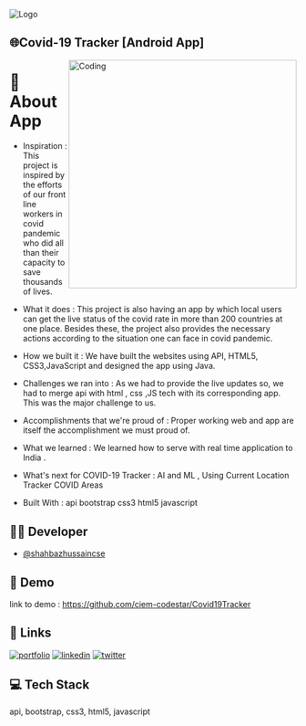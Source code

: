 
![Logo](https://www.mail-signatures.com/wp-content/uploads/2020/04/Help-fight-COVID-19-banner-4.gif)


## 🌐Covid-19 Tracker [Android App]

<img align="right" alt="Coding" width="400" src="https://lh3.googleusercontent.com/-nr0yeFQIoZs/Y0_wc_IaPrI/AAAAAAAAAjU/ZODJZmmdnS4uLTQg4P81un4w1eVd9e8NQCNcBGAsYHQ/h120/covid-19%2Btracker.gif">

# 📲About App

* Inspiration :
This project is inspired by the efforts of our front line workers in covid pandemic who did all than their capacity to save thousands of lives.

* What it does :
This project is also having an app by which local users can get the live status of the covid rate in more than 200 countries at one place. Besides these, the project also provides the necessary actions according to the situation one can face in covid pandemic.

* How we built it :
We have built the websites using API, HTML5, CSS3,JavaScript and designed the app using Java.

* Challenges we ran into :
As we had to provide the live updates so, we had to merge api with html , css ,JS tech with its corresponding app. This was the major challenge to us.

* Accomplishments that we're proud of :
Proper working web and app are itself the accomplishment we must proud of.

* What we learned :
We learned how to serve with real time application to India .

* What's next for COVID-19 Tracker :
AI and ML , Using Current Location Tracker COVID Areas

* Built With :
api
bootstrap
css3
html5
javascript


## 🧑‍💻 Developer

- [@shahbazhussaincse](https://www.github.com/shahbazhussaincse)


## 🌟 Demo


link to demo : https://github.com/ciem-codestar/Covid19Tracker


## 🔗 Links
[![portfolio](https://img.shields.io/badge/my_portfolio-000?style=for-the-badge&logo=ko-fi&logoColor=white)](https://shahbazhussaincse.github.io/portfolio)
[![linkedin](https://img.shields.io/badge/linkedin-0A66C2?style=for-the-badge&logo=linkedin&logoColor=white)](https://www.linkedin.com/in/shahbazhussaincse)
[![twitter](https://img.shields.io/badge/twitter-1DA1F2?style=for-the-badge&logo=twitter&logoColor=white)](https://twitter.com/shahbazhcse)


## 💻 Tech Stack
api,
bootstrap,
css3,
html5,
javascript

